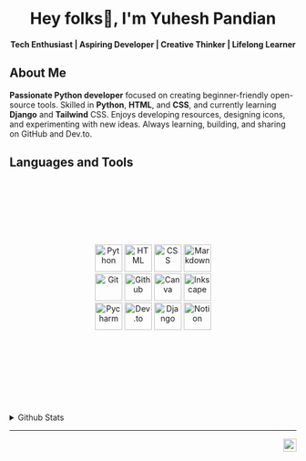
<div align="center">


# Hey folks👋, I'm **Yuhesh Pandian** 
#### Tech Enthusiast | Aspiring Developer | Creative Thinker | Lifelong Learner 


</div>


## About Me


**Passionate Python developer** focused on creating beginner-friendly open-source tools. Skilled in **Python**, **HTML**, and **CSS**, and currently learning **Django** and **Tailwind** CSS. Enjoys developing resources, designing icons, and experimenting with new ideas. Always learning, building, and sharing on GitHub and Dev.to.


## Languages and Tools

<div align="center" style="margin: 10px; padding: 115px;">
  <img src="https://iconic-api.onrender.com/dark/python" width="48px" title="Python" />
  <img src="https://iconic-api.onrender.com/dark/html" width="48px" title="HTML" />
  <img src="https://iconic-api.onrender.com/dark/css" width="48px" title="CSS" />
  <img src="https://iconic-api.onrender.com/dark/markdown" width="48px" title="Markdown" />
  <img src="https://iconic-api.onrender.com/dark/git" width="48px" title="Git" />
  <img src="https://iconic-api.onrender.com/dark/github" width="48px" title="Github" />
  <img src="https://iconic-api.onrender.com/dark/canva" width="48px" title="Canva" />
  <img src="https://iconic-api.onrender.com/dark/inkscape" width="48px" title="Inkscape" />
  <img src="https://iconic-api.onrender.com/dark/pycharm" width="48px" title="Pycharm" />
  <img src="https://iconic-api.onrender.com/dark/devto" width="48px" title="Dev.to" />
  <img src="https://iconic-api.onrender.com/dark/django" width="48px" title="Django" />
  <img src="https://iconic-api.onrender.com/dark/notion" width="48px" title="Notion" />
</div>


<br>
<details>
  <summary>Github Stats</summary>


  <div align="center">
 
  [![trophy](https://github-profile-trophy.vercel.app/?username=YuheshPandian&theme=tokyonight&no-frame=true&margin-w=25)]()
  
  ![Streak](https://github-readme-streak-stats-eight.vercel.app/?user=YuheshPandian&theme=tokyonight&date_format=j%20M%5B%20Y%5D&ring=4C8EDA&stroke=FFFFFF&count_private=true&dates=1D64D0&hide_border=true)
  
  ![Github Stats](https://github-readme-stats.vercel.app/api?username=YuheshPandian&theme=tokyonight&show_icons=true&hide_border=true&count_private=true&rank_icon=percentile)
  
  ![language stats](https://github-readme-stats.vercel.app/api/top-langs/?username=YuheshPandian&hide_border=true&theme=tokyonight)
  
  </div>

</details>


---
<img align="right" src="https://komarev.com/ghpvc/?username=YuheshPandian&style=flat&color=7b63ff&abbreviated=true" height="23px" margin="8px">

